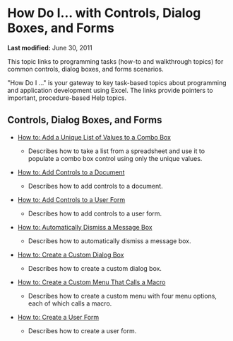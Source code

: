 
# How Do I... with Controls, Dialog Boxes, and Forms

 **Last modified:** June 30, 2011

This topic links to programming tasks (how-to and walkthrough topics) for common controls, dialog boxes, and forms scenarios. 

"How Do I ..." is your gateway to key task-based topics about programming and application development using Excel. The links provide pointers to important, procedure-based Help topics. 


## Controls, Dialog Boxes, and Forms


-  [How to: Add a Unique List of Values to a Combo Box](e2fa08b1-99bd-49fa-b1a2-5b693f7015e7.md)
    
      - Describes how to take a list from a spreadsheet and use it to populate a combo box control using only the unique values.
    
-  [How to: Add Controls to a Document](bd0ddd99-4b38-f9e9-7dfd-4ae271355f5e.md)
    
      - Describes how to add controls to a document.
    
-  [How to: Add Controls to a User Form](a545be34-b5ed-0146-8de7-422dd4732817.md)
    
      - Describes how to add controls to a user form.
    
-  [How to: Automatically Dismiss a Message Box](e4a38fbe-6bed-45dd-98cd-d10376f84322.md)
    
      - Describes how to automatically dismiss a message box.
    
-  [How to: Create a Custom Dialog Box](ee156753-b6f8-3394-0a4c-a3940026579d.md)
    
      - Describes how to create a custom dialog box.
    
-  [How to: Create a Custom Menu That Calls a Macro](925976ab-e2ef-4b71-aa06-62fe6ac8a4c3.md)
    
      - Describes how to create a custom menu with four menu options, each of which calls a macro.
    
-  [How to: Create a User Form](edfa337f-0cb4-480e-4563-66ab45515e8d.md)
    
      - Describes how to create a user form.
    
